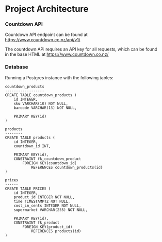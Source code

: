 # Project Architecture

### Countdown API

Countdown API endpoint can be found at https://www.countdown.co.nz/api/v1/

The countdown API requires an API key for all requests, which can be found in the base HTML at https://www.countdown.co.nz/

### Database

Running a Postgres instance with the following tables:

```
countdown_products
------------------
CREATE TABLE countdown_products (
	id INTEGER,
	sku VARCHAR(10) NOT NULL,
	barcode VARCHAR(13) NOT NULL,

	PRIMARY KEY(id)
)

products
--------
CREATE TABLE products (
	id INTEGER,
	countdown_id INT,

	PRIMARY KEY(id),
	CONSTRAINT fk_countdown_product
		FOREIGN KEY(countdown_id)
			REFERENCES countdown_products(id)
)

prices
------
CREATE TABLE PRICES (
	id INTEGER,
	product_id INTEGER NOT NULL,
	time TIMESTAMPTZ NOT NULL,
	cost_in_cents INTEGER NOT NULL,
	supermarket VARCHAR(255) NOT NULL,

	PRIMARY KEY(id),
	CONSTRAINT fk_product
		FOREIGN KEY(product_id)
			REFERENCES products(id)
)
```
